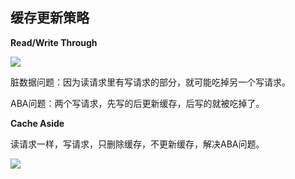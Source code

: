 ## 缓存更新策略

**Read/Write Through**

![](https://yitiaoit.oss-cn-beijing.aliyuncs.com/img/c76155eaf8c6ac1e231d9bfb0e22ba5e.png)

脏数据问题：因为读请求里有写请求的部分，就可能吃掉另一个写请求。

ABA问题：两个写请求，先写的后更新缓存，后写的就被吃掉了。

**Cache Aside**

读请求一样，写请求，只删除缓存，不更新缓存，解决ABA问题。

![](https://yitiaoit.oss-cn-beijing.aliyuncs.com/img/image-20230206171154085.png)